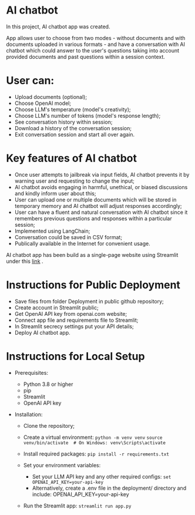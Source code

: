 # AI chatbot
In this project, AI chatbot app was created.


App allows user to choose from two modes - without documents and with documents uploaded in various formats - and have a conversation with AI chatbot which could answer to the user's questions taking into account provided documents and past questions within a session context. 

# User can:

- Upload documents (optional);
- Choose OpenAI model;
- Choose LLM's temperature (model's creativity);
- Choose LLM's number of tokens (model's response length);
- See conversation history within session;
- Download a history of the conversation session;
- Exit conversation session and start all over again.

# Key features of AI chatbot
- Once user attempts to jailbreak via input fields, AI chatbot prevents it by warning user and requesting to change the input;
- AI chatbot avoids engaging in harmful, unethical, or biased discussions and kindly inform user about this;
- User can upload one or multiple documents which will be stored in temporary memory and AI chatbot will adjust responses accordingly;
- User can have a fluent and natural conversation with AI chatbot since it remembers previous questions and responses within a particular session; 
- Implemented using LangChain;
- Conversation could be saved in CSV format;
- Publically available in the Internet for convenient usage.

AI chatbot app has been build as a single-page website using Streamlit under this [link](https://aichatbot-9aa5zdmjfdrkxh9hehrdwv.streamlit.app/) .

# Instructions for Public Deployment
- Save files from folder Deployment in public github repository;
- Create account in Streamlit public;
- Get OpenAI API key from openai.com website;
- Connect app file and requirements file to Streamlit;
- In Streamlit secrecy settings put your API details;
- Deploy AI chatbot app.

# Instructions for Local Setup
* Prerequisites:
  - Python 3.8 or higher
  - pip
  - Streamlit
  - OpenAI API key
    
* Installation:
  * Clone the repository;
      
  * Create a virtual environment:
            ```python -m venv venv```
            ```source venv/bin/activate  # On Windows: venv\Scripts\activate```
            
  * Install required packages:
            ```pip install -r requirements.txt```
            
  * Set your environment variables:
    * Set your LLM API key and any other required configs:
            ```set OPENAI_API_KEY=your-api-key```
    * Alternatively, create a .env file in the deployment/ directory and include: OPENAI_API_KEY=your-api-key
  * Run the Streamlit app:
            ```streamlit run app.py```
